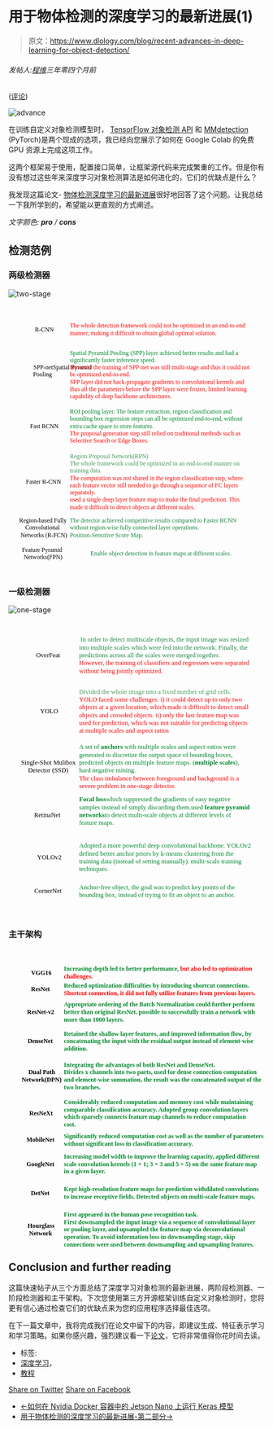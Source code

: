 # 用于物体检测的深度学习的最新进展(1)

> 原文：<https://www.dlology.com/blog/recent-advances-in-deep-learning-for-object-detection/>

###### 发帖人:[程维](/blog/author/Chengwei/)三年零四个月前

([评论](/blog/recent-advances-in-deep-learning-for-object-detection/#disqus_thread))

![advance](img/dfe0945e491f3739e2501380337817b8.png)

在训练自定义对象检测模型时， [TensorFlow 对象检测 API](https://www.dlology.com/blog/how-to-train-an-object-detection-model-easy-for-free/) 和 [MMdetection](https://www.dlology.com/blog/how-to-train-an-object-detection-model-with-mmdetection/) (PyTorch)是两个现成的选项，我已经向您展示了如何在 Google Colab 的免费 GPU 资源上完成这项工作。

这两个框架易于使用，配置接口简单，让框架源代码来完成繁重的工作。但是你有没有想过这些年来深度学习对象检测算法是如何进化的，它们的优缺点是什么？

我发现这篇论文- [物体检测深度学习的最新进展](https://arxiv.org/pdf/1908.03673.pdf)很好地回答了这个问题。让我总结一下我所学到的，希望能以更直观的方式阐述。

*文字颜色: **pro** / **cons***

## 检测范例

### 两级检测器

![two-stage](img/c3835d3c31ab4b16b5cea7878125bdfa.png)

 <svg xmlns:xlink="http://www.w3.org/1999/xlink" xmlns:ev="http://www.w3.org/2001/xml-events" xmlns:v="http://schemas.microsoft.com/visio/2003/SVGExtensions/" viewBox="0 0 592.766 619.695" xml:space="preserve" color-interpolation-filters="sRGB" style="fill: none; fill-rule: evenodd; font-size: 12px; overflow: visible; stroke-linecap: square; stroke-miterlimit: 3;"><g v:mid="0" v:index="1" v:groupcontext="foregroundPage"><title>页-1</title> <g id="shape13-1" v:mid="13" v:groupcontext="shape" transform="translate(18.375,-525.013)"><title>工作表.13</title> <desc>R-CNN</desc> <text x="42.68" y="585.74" style="fill: #000000; font-family: Calibri; font-size: 1.16666em;" v:langid="1033">R-CNN</text></g> <g id="shape14-4" v:mid="14" v:groupcontext="shape" transform="translate(18.375,-392.548)"><title>工作表.14</title> <desc>SPP-net Spatial Pyramid Pooling</desc> <text x="39.3" y="540.86" style="fill: #000000; font-family: Calibri; font-size: 1.16666em;" v:langid="1033">SPP-netSpatial Pyramid <tspan x="38.63" dy="1.2em" style="font-size: 1em;">Pooling</tspan></text></g> <g id="shape15-9" v:mid="15" v:groupcontext="shape" transform="translate(18.375,-286.276)"><title>工作表.15</title> <desc>Fast RCNN</desc> <text x="31.59" y="570.76" style="fill: #000000; font-family: Calibri; font-size: 1.16666em;" v:langid="1033">Fast RCNN</text></g> <g id="shape16-12" v:mid="16" v:groupcontext="shape" transform="translate(138,-286.276)"><title>工作表.16</title> <desc>ROI pooling layer. The feature extraction, region classificat...</desc> <text x="4" y="536.93" style="fill: #00882b; font-family: Calibri; font-size: 1.16666em;" v:langid="1033">ROI pooling layer. The feature extraction, region classification and <tspan x="4" dy="1.2em" style="font-size: 1em;">bounding box regression steps can all be optimized end</tspan>-to-end, without <tspan x="4" dy="1.2em" style="font-size: 1em;">extra cache space to store features.</tspan><tspan x="4" dy="1.2em" style="fill: #ff0000; font-size: 1em;">The proposal generation step still relied on traditional methods such as</tspan> <tspan x="4" dy="1.2em" style="fill: #ff0000; font-size: 1em;">Selective Search or Edge Boxes.</tspan></text></g> <g id="shape17-19" v:mid="17" v:groupcontext="shape" transform="translate(138,-525.013)"><title>工作表.17</title> <desc>The whole detection framework could not be optimized in an en...</desc> <text x="4" y="577.34" style="fill: #ff0000; font-family: Calibri; font-size: 1.16666em;" v:langid="1033">The whole detection framework could not be optimized in an end-to-end <tspan x="4" dy="1.2em" style="font-size: 1em;">manner, making it difficult to obtain global optimal solution.</tspan></text></g> <g id="shape18-23" v:mid="18" v:groupcontext="shape" transform="translate(138,-392.548)"><title>工作表.18</title> <desc>Spatial Pyramid Pooling (SPP) layer achieved better results a...</desc> <text x="4" y="507.26" style="fill: #00882b; font-family: Calibri; font-size: 1.16666em;" v:langid="1033">Spatial Pyramid Pooling (SPP) layer achieved better results and had a <tspan x="4" dy="1.2em" style="font-size: 1em;">significantly faster inference speed.</tspan> <tspan x="4" dy="1.2em" style="fill: #ff0000; font-size: 1em;">However the training of SPP</tspan><tspan style="fill: #ff0000; font-size: 1em;">-</tspan><tspan style="fill: #ff0000; font-size: 1em;">net was still multi</tspan><tspan style="fill: #ff0000; font-size: 1em;">-</tspan><tspan style="fill: #ff0000; font-size: 1em;">stage and thus it could not</tspan> <tspan x="4" dy="1.2em" style="fill: #ff0000; font-size: 1em;">be optimized end</tspan><tspan style="fill: #ff0000; font-size: 1em;">-</tspan><tspan style="fill: #ff0000; font-size: 1em;">to</tspan><tspan style="fill: #ff0000; font-size: 1em;">-</tspan><tspan style="fill: #ff0000; font-size: 1em;">end.</tspan><tspan x="4" dy="1.2em" style="fill: #ff0000; font-size: 1em;">SPP layer did not back</tspan><tspan style="fill: #ff0000; font-size: 1em;">-</tspan><tspan style="fill: #ff0000; font-size: 1em;">propagate gradients to convolutional kernels and</tspan> <tspan x="4" dy="1.2em" style="fill: #ff0000; font-size: 1em;">thus all the parameters before the SPP layer were frozen, limited learning</tspan> <tspan x="4" dy="1.2em" style="fill: #ff0000; font-size: 1em;">capability of deep backbone architectures.</tspan></text></g> <g id="shape19-42" v:mid="19" v:groupcontext="shape" transform="translate(18.375,-136.227)"><title>工作表.19</title> <desc>Faster R-CNN</desc> <text x="21.94" y="548.76" style="fill: #000000; font-family: Calibri; font-size: 1.16666em;" v:langid="1033">Faster R-CNN</text></g> <g id="shape20-45" v:mid="20" v:groupcontext="shape" transform="translate(138,-136.227)"><title>工作表.20</title> <desc>Region Proposal Network(RPN) The whole framework could be opt...</desc> <text x="4" y="489.96" style="fill: #459b5c; font-family: Calibri; font-size: 1.16666em;" v:langid="1033">Region Proposal Network(RPN)<tspan x="4" dy="1.2em" style="font-size: 1em;">The whole framework could be optimized in an end</tspan>-to-end manner on <tspan x="4" dy="1.2em" style="font-size: 1em;">training data.</tspan> <tspan x="4" dy="1.2em" style="fill: #ff0000; font-size: 1em;">The computation was not shared in the region classification step, where</tspan> <tspan x="4" dy="1.2em" style="fill: #ff0000; font-size: 1em;">each feature vector still needed to go through a sequence of FC layers</tspan> <tspan x="4" dy="1.2em" style="fill: #ff0000; font-size: 1em;">separately.</tspan><tspan x="4" dy="1.2em" style="fill: #ff0000; font-size: 1em;">used a single deep layer feature map to make the final prediction. This</tspan> <tspan x="4" dy="1.2em" style="fill: #ff0000; font-size: 1em;">made it difficult to detect objects at different scales.</tspan></text></g> <g id="shape21-55" v:mid="21" v:groupcontext="shape" transform="translate(18.375,-72.4479)"><title>工作表.21</title> <desc>Region-based Fully Convolutional Networks (R-FCN)</desc> <text x="6.33" y="574.87" style="fill: #000000; font-family: Calibri; font-size: 1.16666em;" v:langid="1033">Region-based Fully <tspan x="20.29" dy="1.2em" style="font-size: 1em;">Convolutional</tspan> <tspan x="9.17" dy="1.2em" style="font-size: 1em;">Networks (R</tspan>-FCN)</text></g> <g id="shape22-60" v:mid="22" v:groupcontext="shape" transform="translate(138,-72.4479)"><title>工作表.22</title> <desc>The detector achieved competitive results compared to Faster ...</desc> <text x="4" y="574.87" style="fill: #198742; font-family: Calibri; font-size: 1.16666em;" v:langid="1033">The detector achieved competitive results compared to Faster RCNN <tspan x="4" dy="1.2em" style="font-size: 1em;">without region</tspan>-wise fully connected layer operations.<tspan x="4" dy="1.2em" style="font-size: 1em;">Position-Sensitive Score Map.</tspan></text></g> <g id="shape23-65" v:mid="23" v:groupcontext="shape" transform="translate(18.375,-18.375)"><title>工作表.23</title> <desc>Feature Pyramid Networks(FPN)</desc> <text x="12.78" y="588.46" style="fill: #000000; font-family: Calibri; font-size: 1.16666em;" v:langid="1033">Feature Pyramid <tspan x="16.81" dy="1.2em" style="font-size: 1em;">Networks(FPN)</tspan></text></g> <g id="shape24-69" v:mid="24" v:groupcontext="shape" transform="translate(138,-18.375)"><title>工作表.24</title> <desc>Enable object detection in feature maps at different scales.</desc> <text x="51.91" y="596.86" style="fill: #198742; font-family: Calibri; font-size: 1.16666em;" v:langid="1033">Enable object detection in feature maps at different scales.</text></g></g></svg>

### 一级检测器

![one-stage](img/3ecb05c81e03a75033fba25ddae9a98f.png)

 <svg xmlns:xlink="http://www.w3.org/1999/xlink" xmlns:ev="http://www.w3.org/2001/xml-events" xmlns:v="http://schemas.microsoft.com/visio/2003/SVGExtensions/" viewBox="0 0 512.97 589.506" xml:space="preserve" color-interpolation-filters="sRGB" style="fill: none; fill-rule: evenodd; font-size: 12px; overflow: visible; stroke-linecap: square; stroke-miterlimit: 3;"><g v:mid="113" v:index="38" v:groupcontext="foregroundPage"><title>adv2</title> <g id="shape1-1" v:mid="1" v:groupcontext="shape" transform="translate(18.375,-471.385)"><title>工作表.1</title> <desc>OverFeat</desc> <text x="36.75" y="543.53" style="fill: #000000; font-family: Calibri; font-size: 1.08334em;" v:langid="1033">OverFeat</text></g> <g id="shape2-4" v:mid="2" v:groupcontext="shape" transform="translate(137.43,-471.384)"><title>工作表.2</title> <desc>In order to detect multiscale objects, the input image was re...</desc> <text x="6.94" y="512.33" style="fill: #198742; font-family: Calibri; font-size: 1.08334em;" v:langid="1033">In order to detect multiscale objects, the input image was resized <tspan x="4" dy="1.2em" style="font-size: 1em;">into multiple scales which were fed into the network. Finally, the</tspan> <tspan x="4" dy="1.2em" style="font-size: 1em;">predictions across all the scales were merged together.</tspan><tspan x="4" dy="1.2em" style="fill: #ff0000; font-size: 1em;">However, the training of classifiers and regressors were separated</tspan> <tspan x="4" dy="1.2em" style="fill: #ff0000; font-size: 1em;">without being jointly optimized.</tspan></text></g> <g id="shape3-11" v:mid="3" v:groupcontext="shape" transform="translate(18.375,-347.256)"><title>工作表.3</title> <desc>YOLO</desc> <text x="45.02" y="531.34" style="fill: #000000; font-family: Calibri; font-size: 1.08334em;" v:langid="1033">YOLO</text></g> <g id="shape4-14" v:mid="4" v:groupcontext="shape" transform="translate(137.43,-347.256)"><title>工作表.4</title> <desc>Divided the whole image into fixed number of grid cells. YOLO...</desc> <text x="4" y="492.34" style="fill: #459b5c; font-family: Calibri; font-size: 1.08334em;" v:langid="1033">Divided the whole image into a fixed number of grid cells.<tspan x="4" dy="1.2em" style="fill: #ff0000; font-size: 1em;">YOLO faced some challenges: i) it could detect up to only two</tspan> <tspan x="4" dy="1.2em" style="fill: #ff0000; font-size: 1em;">objects at a given location, which made it difficult to detect small</tspan> <tspan x="4" dy="1.2em" style="fill: #ff0000; font-size: 1em;">objects and crowded objects. ii) only the last feature map was</tspan> <tspan x="4" dy="1.2em" style="fill: #ff0000; font-size: 1em;">used for prediction, which was not suitable for predicting objects</tspan> <tspan x="4" dy="1.2em" style="fill: #ff0000; font-size: 1em;">at multiple scales and aspect ratios</tspan></text></g> <g id="shape5-22" v:mid="5" v:groupcontext="shape" transform="translate(18.375,-250.068)"><title>工作表.5</title> <desc>Single-Shot Mulibox Detector (SSD)</desc> <text x="6.77" y="537.01" style="fill: #000000; font-family: Calibri; font-size: 1.08334em;" v:langid="1033">Single-Shot Mulibox <tspan x="20.88" dy="1.2em" style="font-size: 1em;">Detector (SSD)</tspan></text></g> <g id="shape6-26" v:mid="6" v:groupcontext="shape" transform="translate(137.43,-250.068)"><title>工作表.6</title> <desc>A set of anchors with multiple scales and aspect-ratios were ...</desc> <text x="4" y="505.81" style="fill: #00882b; font-family: Calibri; font-size: 1.08334em;" v:langid="1033">A set of <tspan style="font-size: 1em; font-weight: bold;">anchors</tspan> with multiple scales and aspect-ratios were <tspan x="4" dy="1.2em" style="font-size: 1em;">generated to discretize the output space of bounding boxes,</tspan> <tspan x="4" dy="1.2em" style="font-size: 1em;">predicted objects on multiple feature maps. (</tspan><tspan style="font-size: 1em; font-weight: bold;">multiple scales</tspan>), <tspan x="4" dy="1.2em" style="font-size: 1em;">hard negative mining.</tspan><tspan x="4" dy="1.2em" style="fill: #ff0000; font-size: 1em;">The class imbalance between foreground and background is a</tspan> <tspan x="4" dy="1.2em" style="fill: #ff0000; font-size: 1em;">severe problem in one</tspan><tspan style="fill: #ff0000; font-size: 1em;">-</tspan><tspan style="fill: #ff0000; font-size: 1em;">stage detector.</tspan></text></g> <g id="shape7-38" v:mid="7" v:groupcontext="shape" transform="translate(18.375,-153.306)"><title>工作表.7</title> <desc>RetinaNet</desc> <text x="32.96" y="545.03" style="fill: #000000; font-family: Calibri; font-size: 1.08334em;" v:langid="1033">RetinaNet</text></g> <g id="shape8-41" v:mid="8" v:groupcontext="shape" transform="translate(137.43,-153.306)"><title>工作表.8</title> <desc>Focal loss which suppressed the gradients of easy negative sa...</desc> <text x="4" y="513.83" style="fill: #00882b; font-family: Calibri; font-size: 1.08334em; font-weight: bold;" v:langid="1033">Focal loss<tspan style="font-size: 1em; font-weight: normal;">which suppressed the gradients of easy negative</tspan> <tspan x="4" dy="1.2em" style="font-size: 1em; font-weight: normal;">samples instead of simply discarding them.used</tspan> feature pyramid <tspan x="4" dy="1.2em" style="font-size: 1em;">networks</tspan><tspan style="font-size: 1em; font-weight: normal;">to detect multi</tspan><tspan style="font-size: 1em; font-weight: normal;">-</tspan><tspan style="font-size: 1em; font-weight: normal;">scale objects at different levels of</tspan> <tspan x="4" dy="1.2em" style="font-size: 1em; font-weight: normal;">feature maps.</tspan></text></g> <g id="shape9-53" v:mid="9" v:groupcontext="shape" transform="translate(18.375,-80.6895)"><title>工作表.9</title> <desc>YOLOv2</desc> <text x="38.79" y="557.31" style="fill: #000000; font-family: Calibri; font-size: 1.08334em;" v:langid="1033">YOLOv2</text></g> <g id="shape10-56" v:mid="10" v:groupcontext="shape" transform="translate(137.43,-80.6895)"><title>工作表.10</title> <desc>Adopted a more powerful deep convolutional backbone. YOLOv2 d...</desc> <text x="4" y="533.91" style="fill: #00882b; font-family: Calibri; font-size: 1.08334em;" v:langid="1033">Adopted a more powerful deep convolutional backbone. YOLOv2 <tspan x="4" dy="1.2em" style="font-size: 1em;">defined better anchor priors by k</tspan>-means clustering from the <tspan x="4" dy="1.2em" style="font-size: 1em;">training data (instead of setting manually). multi</tspan>-scale training <tspan x="4" dy="1.2em" style="font-size: 1em;">techniques.</tspan></text></g> <g id="shape11-62" v:mid="11" v:groupcontext="shape" transform="translate(137.43,-18.375)"><title>工作表.11</title> <desc>Anchor-free object, the goal was to predict keypoints of the ...</desc> <text x="4" y="554.45" style="fill: #00882b; font-family: Calibri; font-size: 1.08334em;" v:langid="1033">Anchor-free object, the goal was to predict key points of the <tspan x="4" dy="1.2em" style="font-size: 1em;">bounding box, instead of trying to fit an object to an anchor.</tspan></text></g> <g id="shape12-66" v:mid="12" v:groupcontext="shape" transform="translate(18.375,-18.375)"><title>工作表.12</title> <desc>CornerNet</desc> <text x="33.31" y="562.25" style="fill: #000000; font-family: Calibri; font-size: 1.08334em;" v:langid="1033">CornerNet</text></g></g></svg>

### 主干架构

##  <svg xmlns:xlink="http://www.w3.org/1999/xlink" xmlns:ev="http://www.w3.org/2001/xml-events" xmlns:v="http://schemas.microsoft.com/visio/2003/SVGExtensions/" viewBox="0 0 496.49 592.474" xml:space="preserve" color-interpolation-filters="sRGB" style="fill: none; fill-rule: evenodd; font-size: 12px; overflow: visible; stroke-linecap: square; stroke-miterlimit: 3;"><g v:mid="116" v:index="39" v:groupcontext="foregroundPage"><title>adv3</title> <g id="shape1-1" v:mid="1" v:groupcontext="shape" transform="translate(18.375,-509.77)"><title>工作表.1</title> <desc>ResNet</desc> <text x="25.14" y="579.99" style="fill: #000000; font-family: Calibri; font-size: 1.00001em;" v:langid="1033">ResNet</text></g> <g id="shape2-4" v:mid="2" v:groupcontext="shape" transform="translate(18.375,-453.377)"><title>工作表.2</title> <desc>ResNet-v2</desc> <text x="17.55" y="567.88" style="fill: #000000; font-family: Calibri; font-size: 1.00001em;" v:langid="1033">ResNet-v2</text></g> <g id="shape3-7" v:mid="3" v:groupcontext="shape" transform="translate(103.466,-453.377)"><title>工作表.3</title> <desc>Appropriate ordering of the Batch Normalization could further...</desc> <text x="4" y="553.34" style="fill: #00882b; font-family: Calibri; font-size: 1.00001em;" v:langid="1033">Appropriate ordering of the Batch Normalization could further perform <tspan x="4" dy="1.2em" style="font-size: 1em;">better than original ResNet. possible to successfully train a network with</tspan> <tspan x="4" dy="1.2em" style="font-size: 1em;">more than 1000 layers.</tspan></text></g> <g id="shape4-12" v:mid="4" v:groupcontext="shape" transform="translate(103.466,-509.77)"><title>工作表.4</title> <desc>Reduced optimization difficulties by introducing shortcut con...</desc> <text x="4" y="572.79" style="fill: #00882b; font-family: Calibri; font-size: 1.00001em;" v:langid="1033">Reduced optimization difficulties by introducing shortcut connections. <tspan x="4" dy="1.2em" style="fill: #ff0000; font-size: 1em;">Shortcut connection, it did not fully utilize features from previous layers.</tspan></text></g> <g id="shape5-16" v:mid="5" v:groupcontext="shape" transform="translate(18.375,-396.973)"><title>工作表.5</title> <desc>DenseNet</desc> <text x="18.73" y="567.74" style="fill: #000000; font-family: Calibri; font-size: 1.00001em;" v:langid="1033">DenseNet</text></g> <g id="shape6-19" v:mid="6" v:groupcontext="shape" transform="translate(103.466,-396.973)"><title>工作表.6</title> <desc>Retained the shallow layer features, and improved information...</desc> <text x="4" y="553.34" style="fill: #00882b; font-family: Calibri; font-size: 1.00001em;" v:langid="1033">Retained the shallow layer features, and improved information flow, by <tspan x="4" dy="1.2em" style="font-size: 1em; font-weight: bold;">concatenating</tspan> the input with the residual output instead of element-wise <tspan x="4" dy="1.2em" style="font-size: 1em;">addition.</tspan></text></g> <g id="shape7-24" v:mid="7" v:groupcontext="shape" transform="translate(103.466,-318.514)"><title>工作表.7</title> <desc>Integrating the advantages of both ResNet and DenseNet. Divid...</desc> <text x="4" y="535.11" style="fill: #00882b; font-family: Calibri; font-size: 1.00001em;" v:langid="1033">Integrating the advantages of both ResNet and DenseNet.<tspan x="4" dy="1.2em" style="font-size: 1em;">Divides x channels into two parts, used for dense connection computation</tspan> <tspan x="4" dy="1.2em" style="font-size: 1em;">and element</tspan>-wise summation, the result was the concatenated output of the <tspan x="4" dy="1.2em" style="font-size: 1em;">two branches.</tspan></text></g> <g id="shape8-30" v:mid="8" v:groupcontext="shape" transform="translate(18.375,-318.514)"><title>工作表.8</title> <desc>Dual Path Network(DPN)</desc> <text x="20.37" y="549.51" style="fill: #000000; font-family: Calibri; font-size: 1.00001em;" v:langid="1033">Dual Path <tspan x="7.15" dy="1.2em" style="font-size: 1em;">Network(DPN)</tspan></text></g> <g id="shape23-34" v:mid="23" v:groupcontext="shape" transform="translate(18.3757,-252.904)"><title>工作表.23</title> <desc>ResNeXt</desc> <text x="22.02" y="563.27" style="fill: #000000; font-family: Calibri; font-size: 1.00001em;" v:langid="1033">ResNeXt</text></g> <g id="shape24-37" v:mid="24" v:groupcontext="shape" transform="translate(103.466,-252.904)"><title>工作表.24</title> <desc>Considerably reduced computation and memory cost while mainta...</desc> <text x="4" y="541.67" style="fill: #00882b; font-family: Calibri; font-size: 1.00001em;" v:langid="1033">Considerably reduced computation and memory cost while maintaining <tspan x="4" dy="1.2em" style="font-size: 1em;">comparable classification accuracy. Adopted</tspan> <tspan style="font-size: 1em; font-weight: bold;">group convolution layers</tspan> <tspan x="4" dy="1.2em" style="font-size: 1em;">which sparsely connects feature map channels to reduce computation</tspan> <tspan x="4" dy="1.2em" style="font-size: 1em;">cost.</tspan></text></g> <g id="shape25-44" v:mid="25" v:groupcontext="shape" transform="translate(18.3757,-215.768)"><title>工作表.25</title> <desc>MobileNet</desc> <text x="16.54" y="577.51" style="fill: #000000; font-family: Calibri; font-size: 1.00001em;" v:langid="1033">MobileNet</text></g> <g id="shape26-47" v:mid="26" v:groupcontext="shape" transform="translate(103.466,-215.487)"><title>工作表.26</title> <desc>Significantly reduced computation cost as well as number of p...</desc> <text x="4" y="570.16" style="fill: #00882b; font-family: Calibri; font-size: 1.00001em;" v:langid="1033">Significantly reduced computation cost as well as the number of parameters <tspan x="4" dy="1.2em" style="font-size: 1em;">without significant loss in classification accuracy.</tspan></text></g> <g id="shape27-51" v:mid="27" v:groupcontext="shape" transform="translate(103.466,-159.646)"><title>工作表.27</title> <desc>Increasing model width to improve the learning capacity, appl...</desc> <text x="4" y="553.61" style="fill: #00882b; font-family: Calibri; font-size: 1.00001em;" v:langid="1033">Increasing model width to improve the learning capacity, applied different <tspan x="4" dy="1.2em" style="font-size: 1em;">scale convolution kernels (1 × 1; 3 × 3 and 5 × 5) on the same feature map</tspan> <tspan x="4" dy="1.2em" style="font-size: 1em;">in a given layer.</tspan></text></g> <g id="shape28-56" v:mid="28" v:groupcontext="shape" transform="translate(18.3757,-159.646)"><title>工作表.28</title> <desc>GoogleNet</desc> <text x="16.43" y="568.01" style="fill: #000000; font-family: Calibri; font-size: 1.00001em;" v:langid="1033">GoogleNet</text></g> <g id="shape29-59" v:mid="29" v:groupcontext="shape" transform="translate(18.3764,-103.242)"><title>工作表.29</title> <desc>DetNet</desc> <text x="25.04" y="567.87" style="fill: #000000; font-family: Calibri; font-size: 1.00001em;" v:langid="1033">DetNet</text></g> <g id="shape30-62" v:mid="30" v:groupcontext="shape" transform="translate(103.466,-103.242)"><title>工作表.30</title> <desc>Kept high resolution feature maps for prediction with dilated...</desc> <text x="4" y="560.67" style="fill: #00882b; font-family: Calibri; font-size: 1.00001em;" v:langid="1033">Kept high-resolution feature maps for prediction with<tspan style="font-size: 1em; font-weight: bold;">dilated convolutions</tspan> <tspan x="4" dy="1.2em" style="font-size: 1em;">to increase receptive fields. Detected objects on multi</tspan>-scale feature maps.</text></g> <g id="shape31-68" v:mid="31" v:groupcontext="shape" transform="translate(18.3764,-18.375)"><title>工作表.31</title> <desc>Hourglass Network</desc> <text x="18.68" y="546.44" style="fill: #000000; font-family: Calibri; font-size: 1.00001em;" v:langid="1033">Hourglass <tspan x="21.45" dy="1.2em" style="font-size: 1em;">Network</tspan></text></g> <g id="shape32-72" v:mid="32" v:groupcontext="shape" transform="translate(103.466,-18.375)"><title>工作表.32</title> <desc>First appeared in human pose recognition task. First downsamp...</desc> <text x="4" y="524.84" style="fill: #00882b; font-family: Calibri; font-size: 1.00001em;" v:langid="1033">First appeared in the human pose recognition task.<tspan x="4" dy="1.2em" style="font-size: 1em;">First downsampled the input image via a sequence of convolutional layer</tspan> <tspan x="4" dy="1.2em" style="font-size: 1em;">or pooling layer, and upsampled the feature map via deconvolutional</tspan> <tspan x="4" dy="1.2em" style="font-size: 1em;">operation. To avoid information loss in downsampling stage, skip</tspan> <tspan x="4" dy="1.2em" style="font-size: 1em;">connections were used between downsampling and upsampling features.</tspan></text></g> <g id="shape33-79" v:mid="33" v:groupcontext="shape" transform="translate(18.375,-541.934)"><title>工作表.33</title> <desc>VGG16</desc> <text x="25.54" y="579.99" style="fill: #000000; font-family: Calibri; font-size: 1.00001em;" v:langid="1033">VGG16</text></g> <g id="shape34-82" v:mid="34" v:groupcontext="shape" transform="translate(103.466,-541.934)"><title>工作表.34</title> <desc>Increasing depth led to better performance, but also led to o...</desc> <text x="4" y="572.79" style="fill: #00882b; font-family: Calibri; font-size: 1.00001em;" v:langid="1033">Increasing depth led to better performance, <tspan style="fill: #ff0000; font-size: 1em;">but also led to optimization</tspan> <tspan x="4" dy="1.2em" style="fill: #ff0000; font-size: 1em;">challenges.</tspan></text></g></g></svg> Conclusion and further reading

这篇快速帖子从三个方面总结了深度学习对象检测的最新进展，两阶段检测器、一阶段检测器和主干架构。下次您使用第三方开源框架训练自定义对象检测时，您将更有信心通过检查它们的优缺点来为您的应用程序选择最佳选项。

在下一篇文章中，我将完成我们在论文中留下的内容，即建议生成、特征表示学习和学习策略。如果你感兴趣，强烈建议看一下[论文](https://arxiv.org/pdf/1908.03673.pdf)，它将非常值得你花时间去读。

*   标签:
*   [深度学习](/blog/tag/deep-learning/)，
*   [教程](/blog/tag/tutorial/)

[Share on Twitter](https://twitter.com/intent/tweet?url=https%3A//www.dlology.com/blog/recent-advances-in-deep-learning-for-object-detection/&text=Recent%20Advances%20in%20Deep%20Learning%20for%20Object%20Detection%20-%20Part%201) [Share on Facebook](https://www.facebook.com/sharer/sharer.php?u=https://www.dlology.com/blog/recent-advances-in-deep-learning-for-object-detection/)

*   [←如何在 Nvidia Docker 容器中的 Jetson Nano 上运行 Keras 模型](/blog/how-to-run-keras-model-on-jetson-nano-in-nvidia-docker-container/)
*   [用于物体检测的深度学习的最新进展-第二部分→](/blog/recent-advances-in-deep-learning-for-object-detection-part-2/)